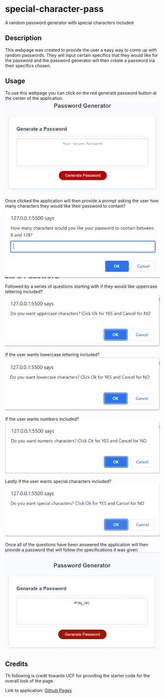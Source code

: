 # special-character-pass

A random password generator with special characters included

## Description

This webpage was created to provide the user a easy way to come up with random passwords. They will input certain specifics that they would like for the password and the password generator will then create a password via their specifics chosen.

## Usage

To use this webpage you can click on the red generate password button at the center of the application.
![Password Generate Button](/Assets/images/start-screenshot.png)

Once clicked the application will then provide a prompt asking the user how many characters they would like their password to contain?
![How Many Characters](/Assets/images/characters-screenshot.png)

Followed by a series of questions starting with if they would like uppercase lettering included?
![Uppercase](/Assets/images/uppercase-screenshot.png)

If the user wants lowercase lettering included?
![Lowercase](/Assets/images/lowercase-screenshot.png)

If the user wants numbers included?
![Numbers](/Assets/images/numbers-screenshot.png)

Lastly if the user wants special characters included?
![Special](/Assets/images/special-screenshot.png)

Once all of the questions have been answered the application will then provide a password that will follow the specifications it was given
![Final](/Assets/images/final-screenshot.png)

## Credits

Th following is credit towards UCF for providing the starter code for the overall look of the page.

Link to application:
<a href="https://nicolet27.github.io/Password-generator/">Github Pages</a>
